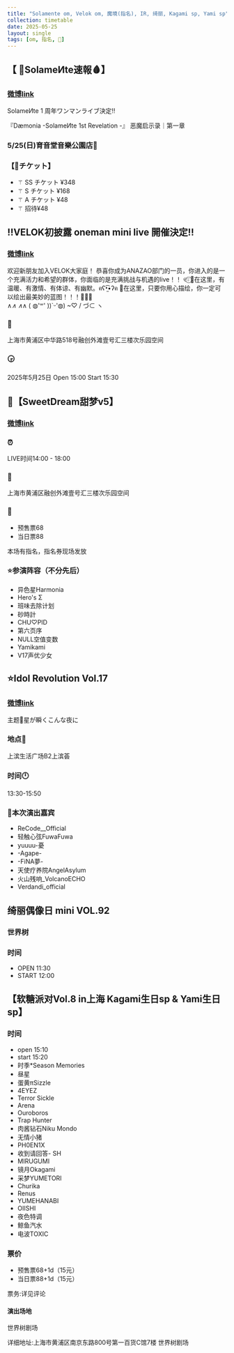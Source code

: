 ```yaml
---
title: "Solamente om, Velok om, 魔境(指名), IR, 绮丽, Kagami sp, Yami sp"
collection: timetable
date: 2025-05-25
layout: single
tags: [om, 指名, 🎂]
---
```


## 【 👹SolameИte速報🩸】

### [微博link](https://weibo.com/7900265129/5163364993991256)

SolameИte 1 周年ワンマンライブ決定‼️

『Dæmonia -SolameИte 1st Revelation -』
             恶魔启示录｜第一章

### 5/25(日)育音堂音樂公園店📍

### 【🎫チケット】

- ⚚ SS チケット ¥348
- ⚚ S チケット ¥168
- ⚚ A チケット ¥48
- ⚚ 招待¥48

## ‼️VELOK初披露 oneman mini live 開催決定‼️

### [微博link](https://weibo.com/7996816724/5165811081937835)

欢迎新朋友加入VELOK大家庭！
恭喜你成为ANAZAO部门的一员，你进入的是一个充满活力和希望的群体，你面临的是充满挑战与机遇的live！！
୧⍤⃝🍗在这里，有温暖、有激情、有体谅、有幽默。ฅʕ•̫͡•ʔฅ 🤠在这里，只要你用心描绘，你一定可以绘出最美妙的蓝图！！！🧜🏻‍♀️  
    ∧_∧  ∧_∧
  ( ◍'꒳' ))`ᵕ'◍) ~♡
  /     づ⊂    ヽ

### 📍

上海市黄浦区中华路518号融创外滩壹号汇三楼次乐园空间
### 🕞

2025年5月25日 Open 15:00 Start 15:30

## 🍬【SweetDream甜梦v5】

### [微博link](https://weibo.com/6427764773/Psfbo2Mt9#comment)
### ⏰
LIVE时间14:00 - 18:00
### 📍 
上海市黄浦区融创外滩壹号汇三楼次乐园空间
### 🎫 
- 预售票68
- 当日票88

本场有指名，指名券现场发放
### ⭐参演阵容（不分先后）

- 异色星Harmonia
- Hero's Σ
- 班味去除计划
- 砂時計
- CHU♡PID
- 第六页序
- NULL空值变数
- Yamikami
- V17声优少女

## ⭐Idol Revolution Vol.17  
### [微博link](https://weibo.com/5085730250/PsJ0tiRID#comment)
主题🎊星が瞬くこんな夜に
### 地点📍
上滨生活广场B2上滨荟
### 时间🕛

13:30-15:50

### 🌟本次演出嘉宾
- ReCode__Official 
- 轻触心弦FuwaFuwa
- yuuuu-憂 
- -Agape- 
- -FiNA夢- 
- 天使疗养院AngelAsylum 
- 火山残响_VolcanoECHO 
- Verdandi_official

## 绮丽偶像日 mini VOL.92

### 世界树

### 时间

- OPEN 11:30
- START 12:00

## 【软糖派对Vol.8 in上海 Kagami生日sp & Yami生日sp】
### 时间
- open 15:10
- start 15:20
- 时季*Season Memories
- 昼星
- 蛋黄πSizzle
- 4EYEZ
- Terror Sickle
- Arena
- Ouroboros
- Trap Hunter
- 肉酱钻石Niku Mondo
- 无情小猪
- PH0EN1X
- 收到请回答- SH
- MIRUGUMI
- 镜月Okagami
- 采梦YUMETORI
- Churika
- Renus
- YUMEHANABI
- OIISHI
- 夜色特调
- 鲸鱼汽水
- 电波TOXIC
  
### 票价
- 预售票68+1d（15元） 
- 当日票88+1d（15元） 

票务:详见评论
#### 演出场地

世界树剧场

详细地址:上海市黄浦区南京东路800号第一百货C馆7楼 世界树剧场

